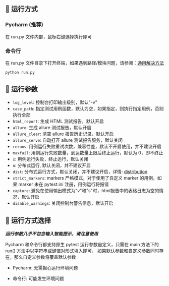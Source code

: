 ## 🚀 运行方式

### Pycharm (推荐)

在 run.py 文件内部，鼠标右键选择执行即可

### 命令行

在 run.py
文件目录下打开终端，如果遇到路径/模块问题，请参阅：[通用解决方法](https://www.cnblogs.com/duanweishi/p/15987693.html)

```shell
python run.py
```

## 📖 运行参数

- `log_level`: 控制台打印输出级别，默认"-v"
- `case_path`: 指定测试用例函数，默认为空，如果指定，则执行指定用例，否则执行全部
- `html_report`: 生成 HTML 测试报告，默认开启
- `allure`: 生成 allure 测试报告，默认开启
- `allure_clear`: 清空 allure 报告历史记录，默认开启
- `allure_serve`: 自动打开 allure 测试报告服务，默认关闭
- `reruns`: 用例运行失败重试次数，兼容性差，默认不开启使用，并不建议开启
- `maxfail`: 用例运行失败数量，到达数量上限后终止运行，默认为 0，即不终止
- `x`: 用例运行失败，终止运行，默认关闭
- `n`: 分布式运行, 默认关闭，并不建议开启
- `dist`:
  分布式运行方式，默认关闭，并不建议开启，详情: [distribution](https://pytest-xdist.readthedocs.io/en/latest/distribution.html)
- `strict_markers`: markers 严格模式，对于使用了自定义 marker 的用例，如果 marker 未在 pytest.ini 注册，用例运行将报错
- `capture`: 避免在使用输出模式为"v"和"s"时，html报告中的表格日志为空的情况，默认开启
- `disable_warnings`: 关闭控制台警告信息，默认开启

## 🔘 运行方式选择

**_运行参数几乎不包含输入智能提示，请注意使用_**

Pycharm 和命令行都支持原生 pytest 运行参数自定义，只需在 main 方法下的 run() 方法中以字符串或键值对形式填入即可，
如果默认参数和自定义参数同时存在，那么自定义参数将覆盖默认参数

- Pycharm: 无需担心运行环境问题

- 命令行: 可能发生环境问题
